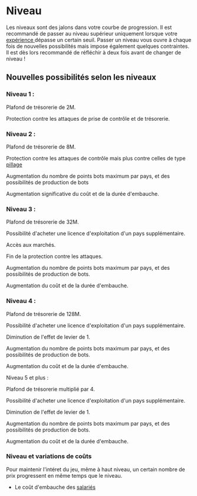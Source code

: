 # Niveau

Les niveaux sont des jalons dans votre courbe de progression. Il est recommandé de passer au niveau supérieur uniquement lorsque votre [expérience ](/wiki/experience)dépasse un certain seuil. Passer un niveau vous ouvre à chaque fois de nouvelles possibilités mais impose également quelques contraintes. Il est dès lors recommandé de réfléchir à deux fois avant de changer de niveau !

## Nouvelles possibilités selon les niveaux

### Niveau 1 :

Plafond de trésorerie de 2M.

Protection contre les attaques de prise de contrôle et de trésorerie.

### Niveau 2 :

Plafond de trésorerie de 8M.

Protection contre les attaques de contrôle mais plus contre celles de type [pillage](/wiki/securite)

Augmentation du nombre de points bots maximum par pays, et des possibilités de production de bots

Augmentation significative du coût et de la durée d'embauche.

### Niveau 3 :

Plafond de trésorerie de 32M.

Possibilité d'acheter une licence d'exploitation d'un pays supplémentaire.

Accès aux marchés.

Fin de la protection contre les attaques.

Augmentation du nombre de points bots maximum par pays, et des possibilités de production de bots.

Augmentation du coût et de la durée d'embauche.

### Niveau 4 :

Plafond de trésorerie de 128M.

Possibilité d'acheter une licence d'exploitation d'un pays supplémentaire.

Diminution de l'effet de levier de 1.

Augmentation du nombre de points bots maximum par pays, et des possibilités de production de bots.

Augmentation du coût et de la durée d'embauche.

Niveau 5 et plus :

Plafond de trésorerie multiplié par 4.

Possibilité d'acheter une licence d'exploitation d'un pays supplémentaire.

Diminution de l'effet de levier de 1.

Augmentation du nombre de points bots maximum par pays, et des possibilités de production de bots.

Augmentation du coût et de la durée d'embauche.

### Niveau et variations de coûts

Pour maintenir l'intéret du jeu, même à haut niveau, un certain nombre de prix progressent en même temps que le niveau.


*  Le coût d'embauche des [salariés](/wiki/salaries)


